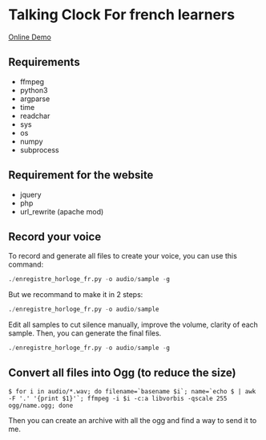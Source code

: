 # Talking Clock For french learners

[Online Demo](http://heures.renaudguezennec.eu)

## Requirements

* ffmpeg
* python3
* argparse
* time
* readchar
* sys
* os
* numpy
* subprocess

## Requirement for the website

* jquery
* php
* url\_rewrite (apache mod)


## Record your voice

To record and generate all files to create your voice, you can use this command:
```python
./enregistre_horloge_fr.py -o audio/sample -g 
```

But we recommand to make it in 2 steps:
```python
./enregistre_horloge_fr.py -o audio/sample
```
Edit all samples to cut silence manually, improve the volume, clarity of each sample.
Then, you can generate the final files.

```python
./enregistre_horloge_fr.py -o audio/sample -g

```



## Convert all files into Ogg (to reduce the size)

```
$ for i in audio/*.wav; do filename=`basename $i`; name=`echo $ | awk -F '.' '{print $1}'`; ffmpeg -i $i -c:a libvorbis -qscale 255 ogg/name.ogg; done
```

Then you can create an archive with all the ogg and find a way to send it to me.

